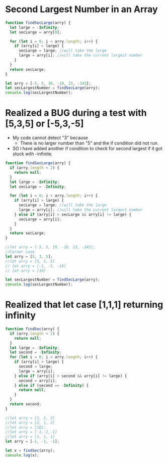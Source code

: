
# Second Largest Number in an Array
```js
function findSecLarge(arry) {
  let large = -Infinity;
  let secLarge = arry[0];

  for (let i = 0; i < arry.length; i++) {
    if (arry[i] > large) {
      secLarge = large; //will take the large
      large = arry[i]; //will take the current largest number
    }
  }
  return secLarge;
}

let arry = [-5, 5, 10, -10, 23, -343];
let secLargestNumber = findSecLarge(arry);
console.log(secLargestNumber);
```


# Realized a BUG during a test with [5,3,5] or [-5,3,-5]
- My code cannot detect "3" because
	- There is no larger number than "5" and the if condition did not run.
- SO i have added another if condition to check for second largest if it got stuck with -infinite.

```js
function findSecLarge(arry) {
  if (arry.length < 2) {
    return null;
  }
  let large = -Infinity;
  let secLarge = -Infinity;

  for (let i = 0; i < arry.length; i++) {
    if (arry[i] > large) {
      secLarge = large; //will take the large
      large = arry[i]; //will take the current largest number
    } else if (arry[i] > secLarge && arry[i] != large) {
      secLarge = arry[i];
    }
  }
  return secLarge;
}

//let arry = [-5, 5, 10, -10, 23, -343];
//Corner case
let arry = [5, 3, 5];
//let arry = [5, 5, 5]
// let arry = [-1, -5, -10]
// let arry = [10]

let secLargestNumber = findSecLarge(arry);
console.log(secLargestNumber);

```

# Realized that let case [1,1,1] returning infinity
```js
function findSec(arry) {
  if (arry.length < 2) {
    return null;
  }
  let large = -Infinity;
  let second = -Infinity;
  for (let i = 0; i < arry.length; i++) {
    if (arry[i] > large) {
      second = large;
      large = arry[i];
    } else if (arry[i] > second && arry[i] != large) {
      second = arry[i];
    } else if (second == -Infinity) {
      return null;
    }
  }
  return second;
}

//let arry = [1, 2, 3]
//let arry = [2, 1, 2]
//let arry = [10];
//let arry = [-1,-2,-1]
//let arry = [1, 1, 1]
let arry = [-1, -1, -1];

let x = findSec(arry);
console.log(x);

```